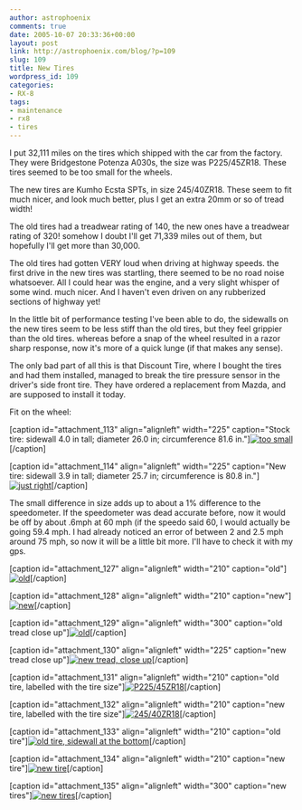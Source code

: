 ```yaml
---
author: astrophoenix
comments: true
date: 2005-10-07 20:33:36+00:00
layout: post
link: http://astrophoenix.com/blog/?p=109
slug: 109
title: New Tires
wordpress_id: 109
categories:
- RX-8
tags:
- maintenance
- rx8
- tires
---
```


I put 32,111 miles on the tires which shipped with the car from the factory. They were Bridgestone Potenza A030s, the size was P225/45ZR18. These tires seemed to be too small for the wheels.

The new tires are Kumho Ecsta SPTs, in size 245/40ZR18. These seem to fit much nicer, and look much better, plus I get an extra 20mm or so of tread width!

The old tires had a treadwear rating of 140, the new ones have a treadwear rating of 320! somehow I doubt I'll get 71,339 miles out of them, but hopefully I'll get more than 30,000.

The old tires had gotten VERY loud when driving at highway speeds. the first drive in the new tires was startling, there seemed to be no road noise whatsoever. All I could hear was the engine, and a very slight whisper of some wind. much nicer. And I haven't even driven on any rubberized sections of highway yet!

In the little bit of performance testing I've been able to do, the sidewalls on the new tires seem to be less stiff than the old tires, but they feel grippier than the old tires. whereas before a snap of the wheel resulted in a razor sharp response, now it's more of a quick lunge (if that makes any sense).

The only bad part of all this is that Discount Tire, where I bought the tires and had them installed, managed to break the tire pressure sensor in the driver's side front tire. They have ordered a replacement from Mazda, and are supposed to install it today.

Fit on the wheel:

[caption id="attachment_113" align="alignleft" width="225" caption="Stock tire: sidewall 4.0 in tall; diameter 26.0 in; circumference 81.6 in."][![too small](/blog/wp-uploads/astrophoenix/2005/10/tireIMG_0757_compressed-225x300.jpg)](/blog/wp-uploads/astrophoenix/2005/10/tireIMG_0757_compressed.jpg)[/caption]

[caption id="attachment_114" align="alignleft" width="225" caption="New tire: sidewall 3.9 in tall; diameter 25.7 in; circumference is 80.8 in."][![just right](/blog/wp-uploads/astrophoenix/2005/10/IMG_5240_compressed-225x300.jpg)](/blog/wp-uploads/astrophoenix/2005/10/IMG_5240_compressed.jpg)[/caption]



















The small difference in size adds up to about a 1% difference to the speedometer. If the speedometer was dead accurate before, now it would be off by about .6mph at 60 mph (if the speedo said 60, I would actually be going 59.4 mph. I had already noticed an error of between 2 and 2.5 mph around 75 mph, so now it will be a little bit more. I'll have to check it with my gps.

[caption id="attachment_127" align="alignleft" width="210" caption="old"][![old](/blog/wp-uploads/astrophoenix/2005/10/IMG_5220_sidebyside-300x225.jpg)](/blog/wp-uploads/astrophoenix/2005/10/IMG_5220_sidebyside.jpg)[/caption]

[caption id="attachment_128" align="alignleft" width="210" caption="new"][![new](/blog/wp-uploads/astrophoenix/2005/10/IMG_5233_compressed-300x225.jpg)](/blog/wp-uploads/astrophoenix/2005/10/IMG_5233_compressed.jpg)[/caption]

[caption id="attachment_129" align="alignleft" width="300" caption="old tread close up"][![old](/blog/wp-uploads/astrophoenix/2005/10/IMG_5224_compressed-300x225.jpg)](/blog/wp-uploads/astrophoenix/2005/10/IMG_5224_compressed.jpg)[/caption]

[caption id="attachment_130" align="alignleft" width="225" caption="new tread close up"][![new tread, close up](/blog/wp-uploads/astrophoenix/2005/10/IMG_5235_compressed-225x300.jpg)](/blog/wp-uploads/astrophoenix/2005/10/IMG_5235_compressed.jpg)[/caption]

[caption id="attachment_131" align="alignleft" width="210" caption="old tire, labelled with the tire size"][![P225/45ZR18](/blog/wp-uploads/astrophoenix/2005/10/IMG_5223_compressed-300x225.jpg)](/blog/wp-uploads/astrophoenix/2005/10/IMG_5223_compressed.jpg)[/caption]

[caption id="attachment_132" align="alignleft" width="210" caption="new tire, labelled with the tire size"][![245/40ZR18](/blog/wp-uploads/astrophoenix/2005/10/IMG_5236_compressed-300x225.jpg)](/blog/wp-uploads/astrophoenix/2005/10/IMG_5236_compressed.jpg)[/caption]

[caption id="attachment_133" align="alignleft" width="210" caption="old tire"][![old tire, sidewall at the bottom](/blog/wp-uploads/astrophoenix/2005/10/IMG_5222_compressed-300x159.jpg)](/blog/wp-uploads/astrophoenix/2005/10/IMG_5222_compressed.jpg)[/caption]

[caption id="attachment_134" align="alignleft" width="210" caption="new tire"][![new tire](/blog/wp-uploads/astrophoenix/2005/10/IMG_5237_compressed-300x225.jpg)](/blog/wp-uploads/astrophoenix/2005/10/IMG_5237_compressed.jpg)[/caption]





[caption id="attachment_135" align="alignleft" width="300" caption="new tires"][![new tires](/blog/wp-uploads/astrophoenix/2005/10/IMG_5241_compressed-300x225.jpg)](/blog/wp-uploads/astrophoenix/2005/10/IMG_5241_compressed.jpg)[/caption]
